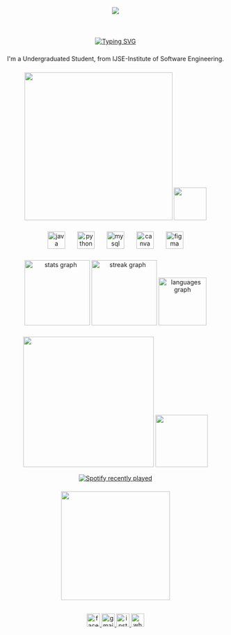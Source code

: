 

<div align="center">
  <img src="https://visitor-badge.laobi.icu/badge?page_id=virajdilshan2002.virajdilshan2002&left_color=navy&right_color=lightskyblue&left_text=Profile%20Views"  />
</div>

###

<br clear="both">


<p align="center"><a href="https://git.io/typing-svg"><img src="https://readme-typing-svg.demolab.com?font=Sf+Pro+Display&weight=500&size=30&pause=1000&color=FFB800&background=FFFFFF00&center=true&random=false&width=450&lines=HI!+%F0%9F%A5%B0+I'M+VIRAJ+DILSHAN" alt="Typing SVG" /></a></p>

###

<p align="center">I'm a Undergraduated Student, from IJSE-Institute of Software Engineering.</p>

###

<p align="center"><img height="340" src="https://raw.githubusercontent.com/hasibul-hasan-shuvo/hasibul-hasan-shuvo/main/images/coding-boy.gif"  />

<img height="75" src="https://images-wixmp-ed30a86b8c4ca887773594c2.wixmp.com/f/775dfae9-f9b5-46c9-bcd8-62e7d40ba177/dg8idr3-46121b2a-2beb-4f64-9caa-0d046f39eac0.gif?token=eyJ0eXAiOiJKV1QiLCJhbGciOiJIUzI1NiJ9.eyJzdWIiOiJ1cm46YXBwOjdlMGQxODg5ODIyNjQzNzNhNWYwZDQxNWVhMGQyNmUwIiwiaXNzIjoidXJuOmFwcDo3ZTBkMTg4OTgyMjY0MzczYTVmMGQ0MTVlYTBkMjZlMCIsIm9iaiI6W1t7InBhdGgiOiJcL2ZcLzc3NWRmYWU5LWY5YjUtNDZjOS1iY2Q4LTYyZTdkNDBiYTE3N1wvZGc4aWRyMy00NjEyMWIyYS0yYmViLTRmNjQtOWNhYS0wZDA0NmYzOWVhYzAuZ2lmIn1dXSwiYXVkIjpbInVybjpzZXJ2aWNlOmZpbGUuZG93bmxvYWQiXX0.miZMDoaMYjzwzNQZzuwxLvu2wrgaxbdJ_47bCgtl1PU"  />

</p>

###

<div align="center">
  <img src="https://cdn.jsdelivr.net/gh/devicons/devicon/icons/java/java-original.svg" height="40" alt="java logo"  />
  <img width="20" />
  <img src="https://cdn.jsdelivr.net/gh/devicons/devicon/icons/python/python-original.svg" height="40" alt="python logo"  />
  <img width="20" />
  <img src="https://cdn.jsdelivr.net/gh/devicons/devicon/icons/mysql/mysql-original.svg" height="40" alt="mysql logo"  />
  <img width="20" />
  <img src="https://cdn.jsdelivr.net/gh/devicons/devicon/icons/canva/canva-original.svg" height="40" alt="canva logo"  />
  <img width="20" />
  <img src="https://cdn.jsdelivr.net/gh/devicons/devicon/icons/figma/figma-original.svg" height="40" alt="figma logo"  />
</div>

###

<div align="center">
  <img src="https://github-readme-stats.vercel.app/api?username=virajdilshan2002&hide_title=false&hide_rank=false&show_icons=true&include_all_commits=true&count_private=true&disable_animations=false&theme=dark&locale=en&hide_border=true&custom_title=Viraj%20Dilshan's%20GitHub%20stats" height="150" alt="stats graph"  />
  <img src="https://streak-stats.demolab.com?user=virajdilshan2002&locale=en&mode=weekly&theme=dark&hide_border=true&border_radius=5" height="150" alt="streak graph"  />
  <img src="https://github-readme-stats.vercel.app/api/top-langs?username=virajdilshan2002&locale=en&hide_title=false&layout=compact&card_width=779&langs_count=5&theme=dark&hide_border=true" height="110"  
  alt="languages graph"  />
</div>

###


<p align="center"><img height="300" src="https://images-wixmp-ed30a86b8c4ca887773594c2.wixmp.com/f/477b1384-aa52-4b9c-8b01-e6cf8194d6f9/dexb4hn-1f812288-bac5-40e5-9b79-e6de79992cd0.gif?token=eyJ0eXAiOiJKV1QiLCJhbGciOiJIUzI1NiJ9.eyJzdWIiOiJ1cm46YXBwOjdlMGQxODg5ODIyNjQzNzNhNWYwZDQxNWVhMGQyNmUwIiwiaXNzIjoidXJuOmFwcDo3ZTBkMTg4OTgyMjY0MzczYTVmMGQ0MTVlYTBkMjZlMCIsIm9iaiI6W1t7InBhdGgiOiJcL2ZcLzQ3N2IxMzg0LWFhNTItNGI5Yy04YjAxLWU2Y2Y4MTk0ZDZmOVwvZGV4YjRobi0xZjgxMjI4OC1iYWM1LTQwZTUtOWI3OS1lNmRlNzk5OTJjZDAuZ2lmIn1dXSwiYXVkIjpbInVybjpzZXJ2aWNlOmZpbGUuZG93bmxvYWQiXX0.szC8u07GeqN8Neu9PnAWmP-8SDOx6eAStL-eicZbs4M"  />

<img height="120" src="https://cdn.domestika.org/c_fill,dpr_auto,f_auto,q_auto,w_767/v1578773800/content-items/003/598/759/Todo-original.gif?1578773800"  />
</p>

<div align="center">
  <a href="https://open.spotify.com/user/31xaf74f3wa43ld4mgoatilil7f4">
    <img src="https://spotify-recently-played-readme.vercel.app/api?user=31xaf74f3wa43ld4mgoatilil7f4&count=5&unique=true" alt="Spotify recently played"  />
  </a>
</div>

###
<p align="center"><img align="center" height="250" src="https://64.media.tumblr.com/84f27799609ffcb28bcba7671006abc6/6d0a9ee53fe0760b-b1/s1280x1920/bcc2e3f1000908849fe92014c17cbb9215f4c408.gif"  /></p>

<br clear="both">

<div align="center">
  <a href="https://www.facebook.com/virajdilshan2002" target="_blank">
    <img src="https://img.shields.io/static/v1?message=facebook&logo=facebook&label=&color=0652DD&logoColor=white&labelColor=0652DD&style=for-the-badge" height="30" alt="facebook logo"  />
  </a>
  <a href="virajdilshan2019@gmail.com" target="_blank">
    <img src="https://img.shields.io/static/v1?message=Gmail&logo=gmail&label=&color=FF0000&logoColor=white&labelColor=FF0000&style=for-the-badge" height="30" alt="gmail logo"  />
  </a>
  <a href="https://www.instagram.com/virajdilshan2002" target="_blank">
    <img src="https://img.shields.io/static/v1?message=Instagram&logo=instagram&label=&color=FF3C70&logoColor=white&labelColor=FF3C70&style=for-the-badge" height="30" alt="instagram logo"  />
  </a>
  <a href="https://wa.me/qr/2V443GUWB3BOK1" target="_blank">
    <img src="https://img.shields.io/static/v1?message=Whatsapp&logo=whatsapp&label=&color=15D100&logoColor=white&labelColor=15D100&style=for-the-badge" height="30" alt="whatsapp logo"  />
  </a>
</div>

###
